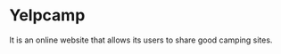 <h1>Yelpcamp</h1>

<p>It is an online website that allows its users to share good camping sites.</p>

